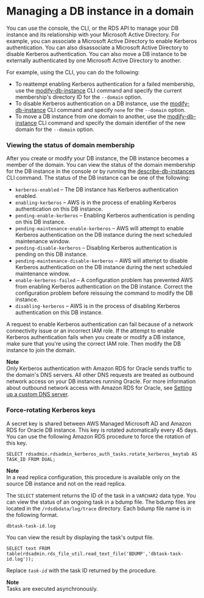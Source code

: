 # Managing a DB instance in a domain<a name="oracle-kerberos-managing"></a>

You can use the console, the CLI, or the RDS API to manage your DB instance and its relationship with your Microsoft Active Directory\. For example, you can associate a Microsoft Active Directory to enable Kerberos authentication\. You can also disassociate a Microsoft Active Directory to disable Kerberos authentication\. You can also move a DB instance to be externally authenticated by one Microsoft Active Directory to another\.

For example, using the CLI, you can do the following: 
+ To reattempt enabling Kerberos authentication for a failed membership, use the [modify\-db\-instance](https://docs.aws.amazon.com/cli/latest/reference/rds/modify-db-instance.html) CLI command and specify the current membership's directory ID for the `--domain` option\.
+ To disable Kerberos authentication on a DB instance, use the [modify\-db\-instance](https://docs.aws.amazon.com/cli/latest/reference/rds/modify-db-instance.html) CLI command and specify `none` for the `--domain` option\.
+ To move a DB instance from one domain to another, use the [modify\-db\-instance](https://docs.aws.amazon.com/cli/latest/reference/rds/modify-db-instance.html) CLI command and specify the domain identifier of the new domain for the `--domain` option\.

### Viewing the status of domain membership<a name="oracle-kerberos-managing.understanding"></a>

After you create or modify your DB instance, the DB instance becomes a member of the domain\. You can view the status of the domain membership for the DB instance in the console or by running the [describe\-db\-instances](https://docs.aws.amazon.com/cli/latest/reference/rds/describe-db-instances.html) CLI command\. The status of the DB instance can be one of the following: 
+ `kerberos-enabled` – The DB instance has Kerberos authentication enabled\.
+ `enabling-kerberos` – AWS is in the process of enabling Kerberos authentication on this DB instance\.
+ `pending-enable-kerberos` – Enabling Kerberos authentication is pending on this DB instance\.
+ `pending-maintenance-enable-kerberos` – AWS will attempt to enable Kerberos authentication on the DB instance during the next scheduled maintenance window\.
+ `pending-disable-kerberos` – Disabling Kerberos authentication is pending on this DB instance\.
+ `pending-maintenance-disable-kerberos` – AWS will attempt to disable Kerberos authentication on the DB instance during the next scheduled maintenance window\.
+ `enable-kerberos-failed` – A configuration problem has prevented AWS from enabling Kerberos authentication on the DB instance\. Correct the configuration problem before reissuing the command to modify the DB instance\.
+ `disabling-kerberos` – AWS is in the process of disabling Kerberos authentication on this DB instance\.

A request to enable Kerberos authentication can fail because of a network connectivity issue or an incorrect IAM role\. If the attempt to enable Kerberos authentication fails when you create or modify a DB instance, make sure that you're using the correct IAM role\. Then modify the DB instance to join the domain\.

**Note**  
Only Kerberos authentication with Amazon RDS for Oracle sends traffic to the domain's DNS servers\. All other DNS requests are treated as outbound network access on your DB instances running Oracle\. For more information about outbound network access with Amazon RDS for Oracle, see [Setting up a custom DNS server](Appendix.Oracle.CommonDBATasks.System.md#Appendix.Oracle.CommonDBATasks.CustomDNS)\.

### Force\-rotating Kerberos keys<a name="oracle-kerberos-managing.rotation"></a>

A secret key is shared between AWS Managed Microsoft AD and Amazon RDS for Oracle DB instance\. This key is rotated automatically every 45 days\. You can use the following Amazon RDS procedure to force the rotation of this key\.

```
SELECT rdsadmin.rdsadmin_kerberos_auth_tasks.rotate_kerberos_keytab AS TASK_ID FROM DUAL;
```

**Note**  
In a read replica configuration, this procedure is available only on the source DB instance and not on the read replica\.

The `SELECT` statement returns the ID of the task in a `VARCHAR2` data type\. You can view the status of an ongoing task in a bdump file\. The bdump files are located in the `/rdsdbdata/log/trace` directory\. Each bdump file name is in the following format\.

```
dbtask-task-id.log
```

You can view the result by displaying the task's output file\.

```
SELECT text FROM table(rdsadmin.rds_file_util.read_text_file('BDUMP','dbtask-task-id.log'));
```

Replace *`task-id`* with the task ID returned by the procedure\.

**Note**  
Tasks are executed asynchronously\.